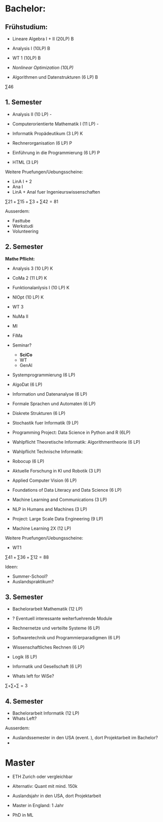 # Bachelor:
## Frühstudium:
- Lineare Algebra I + II (20LP) B
- Analysis I (10LP) B
- WT 1 (10LP) B
- *Nonlinear Optimization (10LP)*

- Algorithmen und Datenstrukturen (6 LP) B

$\sum 46$
## 1. Semester
- Analysis II (10 LP) -
- Computerorientierte Mathematik I (11 LP)  -

- Informatik Propädeutikum (3 LP) K
- Rechnerorganisation (6 LP) P
- Einführung in die Programmierung (6 LP) P

- HTML (3 LP)

Weitere Pruefungen/Uebungsscheine:
- LinA I + 2 
- Ana I
- LinA + AnaI fuer Ingenieurswissenschaften

$\sum 21 + \sum 15 + \sum 3 + \sum 42 = 81$

Ausserdem:
- Fasttube
- Werkstudi
- Volunteering
## 2. Semester

**Mathe Pflicht:**
- Analysis 3 (10 LP) K
- CoMa 2 (11 LP) K
- Funktionalanlysis I (10 LP) K
- NlOpt (10 LP) K
- WT 3
- NuMa II
- Ml
- FiMa
- Seminar?
	- **SciCo**
	- WT
	- GenAI


- Systemprogrammierung (6 LP)
- AlgoDat (6 LP)
- Information und Datenanalyse (6 LP)
- Formale Sprachen und Automaten (6 LP)
- Diskrete Strukturen (6 LP)
- Stochastik fuer Informatik (9 LP)

- Programming Project: Data Science in Python and R (6LP)
- Wahlpflicht Theoretische Informatik: Algorithmentheorie (6 LP)
- Wahlpflicht Technische Informatik: 

- Robocup (6 LP)
- Aktuelle Forschung in KI und Robotik (3 LP)
- Applied Computer Vision (6 LP)
- Foundations of Data Literacy and Data Science (6 LP)
- Machine Learning and Communications (3 LP)
- NLP in Humans and Machines (3 LP)
- Project: Large Scale Data Engineering (9 LP)

- Machine Learning 2X (12 LP)

Weitere Pruefungen/Uebungsscheine:
- WT1

$\sum 41 + \sum 36 + \sum 12 = 88$

Ideen:
- Summer-School?
- Auslandspraktikum?
## 3. Semester
- Bachelorarbeit Mathematik (12 LP)
- ? Eventuell interessante weiterfuehrende Module

- Rechnernetze und verteilte Systeme (6 LP)
- Softwaretechnik und Programmierparadigmen (6 LP)
- Wissenschaftliches Rechnen (6 LP)
- Logik (6 LP)
- Informatik und Gesellschaft (6 LP)
- Whats left for WiSe?

$\sum  + \sum + \sum  = 3$

## 4. Semester
- Bachelorarbeit Informatik (12 LP)
- Whats Left?

Ausserdem:
- Auslandssemester in den USA (event. ), dort Projektarbeit im Bachelor?
- 

# Master
- ETH Zurich oder vergleichbar
- Alternativ: Quant mit mind. 150k


- Auslandsjahr in den USA, dort Projektarbeit
- Master in England: 1 Jahr
- PhD in ML 
